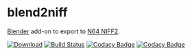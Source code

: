 # blend2niff

[Blender](https://www.blender.org/) add-on to export to [N64 NIFF2](http://n64devkit.square7.ch/niff/index.htm).

[![Download](https://img.shields.io/badge/download-latest-blue)](https://github.com/1r3n33/blend2niff/releases/latest)
[![Build Status](https://travis-ci.com/1r3n33/blend2niff.svg?branch=master)](https://travis-ci.com/1r3n33/blend2niff)
[![Codacy Badge](https://app.codacy.com/project/badge/Grade/543fee83ddc2475aafad5a28fb9cdc89)](https://www.codacy.com/manual/icaroulle/blend2niff?utm_source=github.com&amp;utm_medium=referral&amp;utm_content=1r3n33/blend2niff&amp;utm_campaign=Badge_Grade)
[![Codacy Badge](https://app.codacy.com/project/badge/Coverage/543fee83ddc2475aafad5a28fb9cdc89)](https://www.codacy.com/manual/icaroulle/blend2niff?utm_source=github.com&utm_medium=referral&utm_content=1r3n33/blend2niff&utm_campaign=Badge_Coverage)
